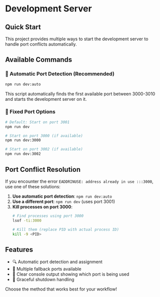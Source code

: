 # Development Server

## Quick Start

This project provides multiple ways to start the development server to handle port conflicts automatically.

## Available Commands

### 🚀 Automatic Port Detection (Recommended)
```bash
npm run dev:auto
```
This script automatically finds the first available port between 3000-3010 and starts the development server on it.

### 🎯 Fixed Port Options
```bash
# Default: Start on port 3001
npm run dev

# Start on port 3000 (if available)
npm run dev:3000

# Start on port 3002 (if available)  
npm run dev:3002
```

## Port Conflict Resolution

If you encounter the error `EADDRINUSE: address already in use :::3000`, use one of these solutions:

1. **Use automatic port detection**: `npm run dev:auto`
2. **Use a different port**: `npm run dev` (uses port 3001)
3. **Kill processes on port 3000**:
   ```bash
   # Find processes using port 3000
   lsof -ti:3000
   
   # Kill them (replace PID with actual process ID)
   kill -9 <PID>
   ```

## Features

- 🔍 Automatic port detection and assignment
- 🚦 Multiple fallback ports available
- 📱 Clear console output showing which port is being used
- 🛑 Graceful shutdown handling

Choose the method that works best for your workflow!
